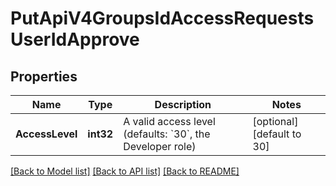 # PutApiV4GroupsIdAccessRequestsUserIdApprove

## Properties
Name | Type | Description | Notes
------------ | ------------- | ------------- | -------------
**AccessLevel** | **int32** | A valid access level (defaults: &#x60;30&#x60;, the Developer role) | [optional] [default to 30]

[[Back to Model list]](../README.md#documentation-for-models) [[Back to API list]](../README.md#documentation-for-api-endpoints) [[Back to README]](../README.md)


